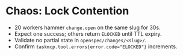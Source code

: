 # Chaos: Lock Contention

- 20 workers hammer `change.open` on the same slug for 30s.
- Expect one success; others return `ELOCKED` until TTL expiry.
- Validate no partial state in `openspec/changes/<slug>/`.
- Confirm `taskmcp.tool.errors{error.code="ELOCKED"}` increments.
